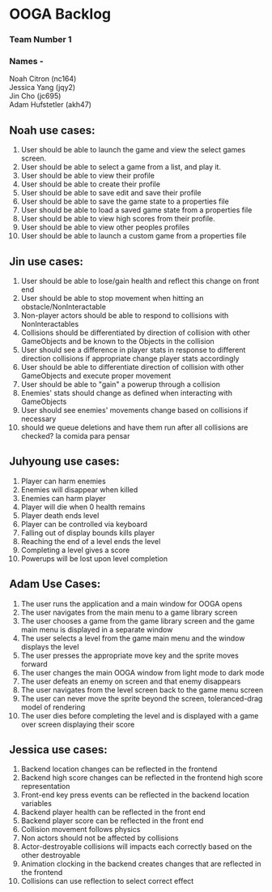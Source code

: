 # OOGA Backlog

### Team Number 1
### Names -
Noah Citron (nc164)  
Jessica Yang (jqy2)  
Jin Cho (jc695)  
Adam Hufstetler (akh47)  

## Noah use cases:
1. User should be able to launch the game and view the select games screen.
2. User should be able to select a game from a list, and play it.
3. User should be able to view their profile
4. User should be able to create their profile
5. User should be able to save edit and save their profile
6. User should be able to save the game state to a properties file
7. User should be able to load a saved game state from a properties file
8. User should be able to view high scores from their profile.
9. User should be able to view other peoples profiles
10. User should be able to launch a custom game from a properties file

## Jin use cases:
1. User should be able to lose/gain health and reflect this change on front end
2. User should be able to stop movement when hitting an obstacle/NonInteractable
3. Non-player actors should be able to respond to collisions with NonInteractables
4. Collisions should be differentiated by direction of collision with other GameObjects and be known to the Objects in the collision
6. User should see a difference in player stats in response to different direction collisions if appropriate change player stats accordingly
7. User should be able to differentiate direction of collision with other GameObjects and execute proper movement
8. User should be able to "gain" a powerup through a collision
10. Enemies' stats should change as defined when interacting with GameObjects
11. User should see enemies' movements change based on collisions if necessary
12. should we queue deletions and have them run after all collisions are checked? la comida para pensar


## Juhyoung use cases:
1. Player can harm enemies
2. Enemies will disappear when killed
3. Enemies can harm player
4. Player will die when 0 health remains
5. Player death ends level
6. Player can be controlled via keyboard
7. Falling out of display bounds kills player
8. Reaching the end of a level ends the level
9. Completing a level gives a score
10. Powerups will be lost upon level completion

## Adam Use Cases:
1. The user runs the application and a main window for OOGA opens
2. The user navigates from the main menu to a game library screen
3. The user chooses a game from the game library screen and the game main menu is displayed in a separate window
4. The user selects a level from the game main menu and the window displays the level
5. The user presses the appropriate move key and the sprite moves forward
6. The user changes the main OOGA window from light mode to dark mode
7. The user defeats an enemy on screen and that enemy disappears
8. The user navigates from the level screen back to the game menu screen
9. The user can never move the sprite beyond the screen, toleranced-drag model of rendering
10. The user dies before completing the level and is displayed with a game over screen displaying their score

## Jessica use cases:
1. Backend location changes can be reflected in the frontend
2. Backend high score changes can be reflected in the frontend high score representation
3. Front-end key press events can be reflected in the backend location variables
4. Backend player health can be reflected in the front end
5. Backend player score can be reflected in the front end
6. Collision movement follows physics
7. Non actors should not be affected by collisions
8. Actor-destroyable collisions will impacts each correctly based on the other destroyable
9. Animation clocking in the backend creates changes that are reflected in the frontend
10. Collisions can use reflection to select correct effect
